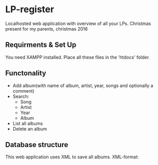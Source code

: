 # LP-register
Localhosted web application with overview of all your LPs. Christmas present for my parents, christmas 2016

## Requirments & Set Up
You need XAMPP installed.
Place all these files in the 'htdocs' folder.

## Functonality
- Add album(with name of album, artist, year, songs and optionally a comment)
- Search:
  - Song
  - Artist
  - Year
  - Album
- List all albums
- Delete an album

## Database structure
This web application uses XML to save all albums.
XML-format:
  <LPdb>
      <LP>
          <title>
          <creator>
          <date>
          <comment>
          <disc>
              <track>
